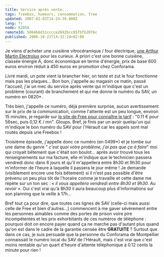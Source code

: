 ```yaml
---
title: Service après vente...
tags: freebox, humeurs, consommation, free
updated: 2007-02-03T14:24:39.000Z
lang: fr
node: 62058
remoteId: 5864b6d31cccce2692bcc85fbfb2876c
published: 2006-10-21T14:32:24+02:00
---
```

 
Je viens d'acheter une cuisiène vitrocéramique / four électrique, [une Arthur Martin Electrolux](http://www.conforama.fr/arthur_martin_v_5798_mcw_-Conforama-C-310-126406.html) pour les curieux. A priori c'est une bonne cuisiène, classée énergie A, donc économique en terme d'énergie, prix de base 600 euros environ réduit à 450 euros en promotion chez Conforama.

 
Livré mardi, un pote vient la brancher hier, on teste et zut le four fonctionne mais pas les plaques... Bon bon, j'appelle au magasin ce matin, passé l'accueil, j'ai un mec du service après vente qui m'indique que c'est un problème (courant) de branchement et qui me donne le numéro du SAV, un numéro en 0820*.

 
Très bien, j'appelle ce numéro, déjà première surprise, aucun avertissement sur le prix de la communication, comme l'attente est un peu longue, environ 15 minutes, je regarde sur [le site de Free pour connaître le tarif](http://adsl.free.fr/tel/tarifs/france.html) : &quot;0.11 € pour 56sec, puis 0,12 € / mn&quot;. Gloups. Bref, je finis par un avoir quelqu'un qui m'indique le bon numéro du SAV pour l'Hérault car les appels sont mal routés depuis une Freebox !

 
Troisième épisode, j'appelle donc ce numéro (en 0499*) et je tombe sur une dame du genre &quot; *c'est quoi votre problème, j'ai pas que ça à faire*&quot; moi qui croyait bêtement que c'était son boulot... après avoir trouvé tous les renseignements sur ma facture, elle m'indique que le technicien passera vendredi donc dans 6 jours et qu'il m'appellera entre 8h30 et 9h30 pour m'informer de l'heure à laquelle il passera le jour même ! Je demande (visiblement encore une fois bêtement) si il n'est pas possible d'être prévenu un peu plus tôt de l'horaire comme je travaille et cette dame me répète sur un ton sec : « *il vous appellera vendredi entre 8h30 et 9h30. Au revoir* ». Oui c'est vrai qu'à 8h30 il aura beaucoup plus d'informations sur son planning que la veille à 17h...

 
Bref tout ça pour dire, que toutes ces lignes de SAV (celle-ci mais aussi celle de Free et bien d'autres...) commencent à me gaver sévèrement entre les personnes aimables comme des portes de prison voire pire incompétentes et les prix exhorbitants de ces numéros de téléphone : pourquoi doit on encore payer quand ça ne marche pas d'autant plus quand qu'on est dans le cadre de la garantie censée être **GRATUITE** ? Surtout que dans ce cas, je suis persuadé que la personne du Conforama de Montpellier connaissait le numéro local du SAV de l'Hérault, mais c'est vrai que c'est moins rentable qu'un quart d'heure d'attente téléphonique à 0.12 cents la minute pour rien !

